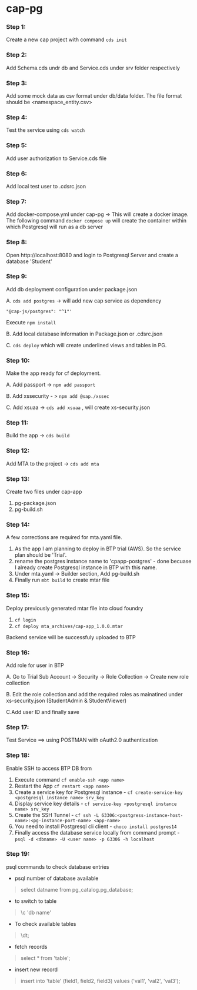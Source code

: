 # cap-pg

### Step 1:

Create a new cap project with command `cds init`

### Step 2:

Add Schema.cds undr db and Service.cds under srv folder respectively

### Step 3:

Add some mock data as csv format under db/data folder. The file format should be <namespace_entity.csv>

### Step 4:

Test the service using `cds watch`

### Step 5:

Add user authorization to Service.cds file

### Step 6:

Add local test user to .cdsrc.json

### Step 7:

Add docker-compose.yml under cap-pg -> This will create a docker image. The following command `docker compose up` will create the container within which Postgresql will run as a db server

### Step 8:

Open http://localhost:8080 and login to Postgresql Server and create a database 'Student'

### Step 9:

Add db deployment configuration under package.json

A. `cds add postgres` -> will add new cap service as dependency

```josn
"@cap-js/postgres": "^1"'
```

Execute `npm install`

B. Add local database information in Package.json or .cdsrc.json

C. `cds deploy` which will create underlined views and tables in PG.

### Step 10:

Make the app ready for cf deployment.

A. Add passport -> `npm add passport`

B. Add xssecurity - > `npm add @sap./xssec`

C. Add xsuaa -> `cds add xsuaa` , will create xs-security.json

### Step 11:
Build the app -> 
`cds build`

### Step 12:
Add MTA to the project -> `cds add mta`

### Step 13:
Create two files under cap-app
1. pg-package.json
2. pg-build.sh


### Step 14:
A few corrections are required for mta.yaml file.

1. As the app I am planning to deploy in BTP trial (AWS). So the service plan should be 'Trial'.
2. rename the postgres instance name to 'cpapp-postgres' - done becuase I already create Postgresql instance in BTP with this name.
3. Under mta.yaml -> Builder section, Add pg-build.sh
4. Finally run `mbt build` to create mtar file

### Step 15:

Deploy previously generated mtar file into cloud foundry
1. `cf login`
2. `cf deploy mta_archives/cap-app_1.0.0.mtar`

Backend service will be successfuly uploaded to BTP

### Step 16:

Add role for user in BTP

A. Go to Trial Sub Account -> Security -> Role Collection -> Create new role collection

B. Edit the role collection and add the required roles as mainatined under xs-security.json (StudentAdmin & StudentViewer)

C.Add user ID and finally save

### Step 17:

Test Service ==>
using POSTMAN with oAuth2.0 authentication 

### Step 18:
Enable SSH to access BTP DB from 

1. Execute command `cf enable-ssh <app name>`
2. Restart the App `cf restart <app name>`
3. Create a service key for Postgresql instance - `cf create-service-key <postgresql instance name> srv_key`
4. Display service key details - `cf service-key <postgresql instance name> srv_key`
5. Create the SSH Tunnel - `cf ssh -L 63306:<postgress-instance-host-name>:<pg-instance-port-name> <app-name>`
6. You need to install Postgresql cli client - `choco install postgres14`
7. Finally access the database service locally from command prompt - `psql -d <dbname> -U <user name> -p 63306 -h localhost`

### Step 19:

psql commands to check database entries

* psql number of database available 
> select datname from pg_catalog.pg_database; 

* to switch to table
> \c 'db name' 

* To check available tables
>\dt; 

* fetch records

> select * from 'table';

* insert new record

> insert into 'table' (field1, field2, field3) values ('val1', 'val2', 'val3');
